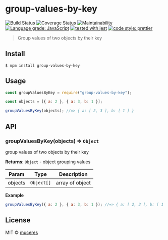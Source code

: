 # group-values-by-key

[![Build Status](https://travis-ci.org/saxjst/group-values-by-key.svg?branch=master)](https://travis-ci.org/saxjst/group-values-by-key)
[![Coverage Status](https://coveralls.io/repos/github/saxjst/group-values-by-key/badge.svg?branch=master)](https://coveralls.io/github/saxjst/group-values-by-key?branch=master)
[![Maintainability](https://api.codeclimate.com/v1/badges/841af7743a474bb61775/maintainability)](https://codeclimate.com/github/saxjst/group-values-by-key/maintainability)
[![Language grade: JavaScript](https://img.shields.io/lgtm/grade/javascript/g/saxjst/group-values-by-key.svg?logo=lgtm&logoWidth=18)](https://lgtm.com/projects/g/saxjst/group-values-by-key/context:javascript)
[![tested with jest](https://img.shields.io/badge/tested_with-jest-99424f.svg)](https://github.com/facebook/jest)
[![code style: prettier](https://img.shields.io/badge/code_style-prettier-ff69b4.svg)](https://github.com/prettier/prettier/)

> Group values of two objects by their key

## Install

```
$ npm install group-values-by-key
```

## Usage

```js
const groupValuesByKey = require("group-values-by-key");

const objects = [{ a: 2 }, { a: 3, b: 1 }];

groupValuesByKey(objects); //=> { a: [ 2, 3 ], b: [ 1 ] }
```

## API

### groupValuesByKey(objects) ⇒ <code>Object</code>

group values of two objects by their key

**Returns**: <code>Object</code> - object grouping values

| Param   | Type       | Description     |
| ------- | ---------- | --------------- |
| objects | `Object[]` | array of object |

**Example**

```js
groupValuesByKey({ a: 2 }, { a: 3, b: 1 }); //=> { a: [ 2, 3 ], b: [ 1 ] }
```

## License

MIT © [muceres](https://forgetheweb.eu)
